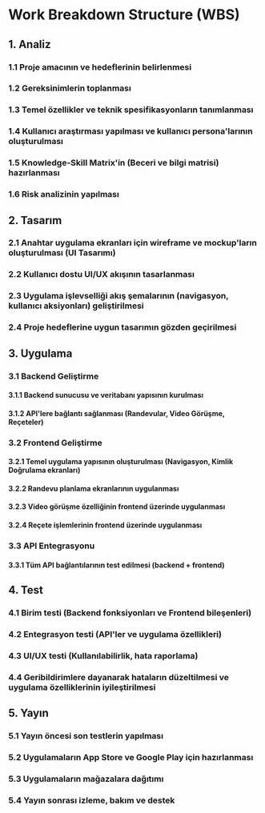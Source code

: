 # Work Breakdown Structure (WBS)

## 1. Analiz
### 1.1 Proje amacının ve hedeflerinin belirlenmesi
### 1.2 Gereksinimlerin toplanması
### 1.3 Temel özellikler ve teknik spesifikasyonların tanımlanması
### 1.4 Kullanıcı araştırması yapılması ve kullanıcı persona'larının oluşturulması
### 1.5 Knowledge-Skill Matrix'in (Beceri ve bilgi matrisi) hazırlanması
### 1.6 Risk analizinin yapılması

## 2. Tasarım
### 2.1 Anahtar uygulama ekranları için wireframe ve mockup'ların oluşturulması (UI Tasarımı)
### 2.2 Kullanıcı dostu UI/UX akışının tasarlanması
### 2.3 Uygulama işlevselliği akış şemalarının (navigasyon, kullanıcı aksiyonları) geliştirilmesi
### 2.4 Proje hedeflerine uygun tasarımın gözden geçirilmesi

## 3. Uygulama
### 3.1 Backend Geliştirme
#### 3.1.1 Backend sunucusu ve veritabanı yapısının kurulması
#### 3.1.2 API'lere bağlantı sağlanması (Randevular, Video Görüşme, Reçeteler)

### 3.2 Frontend Geliştirme
#### 3.2.1 Temel uygulama yapısının oluşturulması (Navigasyon, Kimlik Doğrulama ekranları)
#### 3.2.2 Randevu planlama ekranlarının uygulanması
#### 3.2.3 Video görüşme özelliğinin frontend üzerinde uygulanması
#### 3.2.4 Reçete işlemlerinin frontend üzerinde uygulanması

### 3.3 API Entegrasyonu
#### 3.3.1 Tüm API bağlantılarının test edilmesi (backend + frontend)

## 4. Test
### 4.1 Birim testi (Backend fonksiyonları ve Frontend bileşenleri)
### 4.2 Entegrasyon testi (API'ler ve uygulama özellikleri)
### 4.3 UI/UX testi (Kullanılabilirlik, hata raporlama)
### 4.4 Geribildirimlere dayanarak hataların düzeltilmesi ve uygulama özelliklerinin iyileştirilmesi

## 5. Yayın
### 5.1 Yayın öncesi son testlerin yapılması
### 5.2 Uygulamaların App Store ve Google Play için hazırlanması
### 5.3 Uygulamaların mağazalara dağıtımı
### 5.4 Yayın sonrası izleme, bakım ve destek

